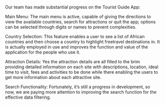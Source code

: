 Our team has made substantial progress on the Tourist Guide App:

Main Menu: The main menu is active, capable of giving the directions to view the available countries, search for attractions or quit the app; options can be selected through digits or names to prevent complexities.

Country Selection: This feature enables a user to see a list of African countries and then choose a country to highlight freetravel destinations in. It is actually employed in use and improves the function and value of the application for the people who use it.

Attraction Details: Yes the attraction details are all filled to the brim providing detailed information on each site with descriptions, location, ideal time to visit, fees and activities to be done while there enabling the users to get more information about each attractive site.

Search Functionality: Fortunately, it’s still a progress in development, so now, we are paying more attention to improving the search function for the effective data filtering.

